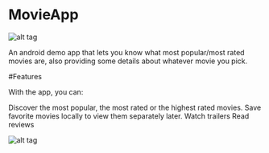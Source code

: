 # MovieApp
![alt tag](https://github.com/MohamedHashim/Movie_Test2/blob/master/app/src/main/res/mipmap-mdpi/ic_launcher.png)

An android demo app that lets you know what most popular/most rated movies are, also providing some details about whatever movie you pick.

#Features

With the app, you can:

Discover the most popular, the most rated or the highest rated movies.
Save favorite movies locally to view them separately later.
Watch trailers
Read reviews

![alt tag](https://github.com/MohamedHashim/Movie_Test2/blob/master/screenshot.jpg)

